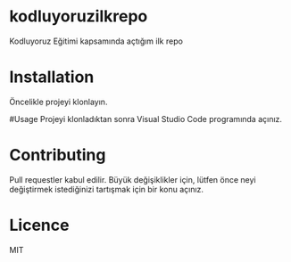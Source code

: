 # kodluyoruzilkrepo
 Kodluyoruz Eğitimi kapsamında açtığım ilk repo
# Installation 
Öncelikle projeyi klonlayın. 

#Usage
Projeyi klonladıktan sonra Visual Studio Code programında açınız.

# Contributing
Pull requestler kabul edilir. Büyük değişiklikler için, lütfen önce neyi değiştirmek istediğinizi tartışmak için bir konu açınız.
# Licence
MIT

